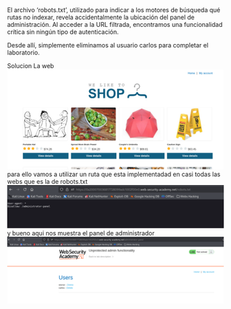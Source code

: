 El archivo ‘robots.txt’, utilizado para indicar a los motores de búsqueda qué rutas no indexar, revela accidentalmente la ubicación del panel de administración. Al acceder a la URL filtrada, encontramos una funcionalidad crítica sin ningún tipo de autenticación.

Desde allí, simplemente eliminamos al usuario carlos para completar el laboratorio.

Solucion
La web
![Pasted_image_20250815171646.png](Imagenes/Pasted_image_20250815171646.png)
para ello vamos a utilizar un ruta que esta implementadad en casi todas las webs que es la de robots.txt
![Pasted_image_20250815172048.png](Imagenes/Pasted_image_20250815172048.png)
y bueno aqui nos muestra el panel de administrador
![Pasted_image_20250815172140.png](Imagenes/Pasted_image_20250815172140.png)
